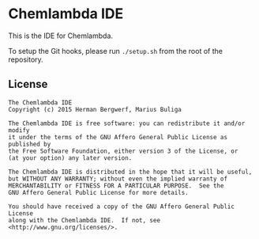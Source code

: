 Chemlambda IDE
==============
This is the IDE for Chemlambda.

To setup the Git hooks, please run `./setup.sh` from the root of the repository.

License
-------
```
The Chemlambda IDE
Copyright (c) 2015 Herman Bergwerf, Marius Buliga

The Chemlambda IDE is free software: you can redistribute it and/or modify
it under the terms of the GNU Affero General Public License as published by
the Free Software Foundation, either version 3 of the License, or
(at your option) any later version.

The Chemlambda IDE is distributed in the hope that it will be useful,
but WITHOUT ANY WARRANTY; without even the implied warranty of
MERCHANTABILITY or FITNESS FOR A PARTICULAR PURPOSE.  See the
GNU Affero General Public License for more details.

You should have received a copy of the GNU Affero General Public License
along with the Chemlambda IDE.  If not, see <http://www.gnu.org/licenses/>.
```
